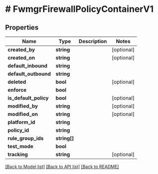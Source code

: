 # # FwmgrFirewallPolicyContainerV1

## Properties

Name | Type | Description | Notes
------------ | ------------- | ------------- | -------------
**created_by** | **string** |  | [optional]
**created_on** | **string** |  | [optional]
**default_inbound** | **string** |  |
**default_outbound** | **string** |  |
**deleted** | **bool** |  | [optional]
**enforce** | **bool** |  |
**is_default_policy** | **bool** |  | [optional]
**modified_by** | **string** |  | [optional]
**modified_on** | **string** |  | [optional]
**platform_id** | **string** |  |
**policy_id** | **string** |  |
**rule_group_ids** | **string[]** |  |
**test_mode** | **bool** |  |
**tracking** | **string** |  | [optional]

[[Back to Model list]](../../README.md#models) [[Back to API list]](../../README.md#endpoints) [[Back to README]](../../README.md)
